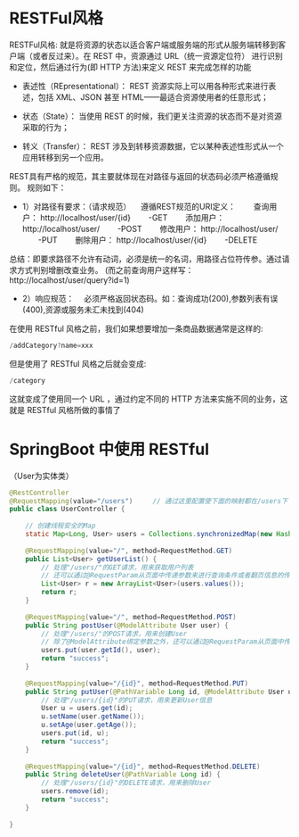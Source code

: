 ﻿
# RESTFul风格
 RESTFul风格: 就是将资源的状态以适合客户端或服务端的形式从服务端转移到客户端（或者反过来）。在 REST 中，资源通过 URL（统一资源定位符） 进行识别和定位，然后通过行为(即 HTTP 方法)来定义 REST 来完成怎样的功能


- 表述性（REpresentational）： REST 资源实际上可以用各种形式来进行表述，包括 XML、JSON 甚至 HTML——最适合资源使用者的任意形式；

- 状态（State）： 当使用 REST 的时候，我们更关注资源的状态而不是对资源采取的行为；

- 转义（Transfer）： REST 涉及到转移资源数据，它以某种表述性形式从一个应用转移到另一个应用。

REST具有严格的规范，其主要就体现在对路径与返回的状态码必须严格遵循规则。
规则如下：
  - 1）对路径有要求：（请求规范）
&ensp;&ensp;遵循REST规范的URI定义：
&ensp;&ensp;&ensp;&ensp;查询用户： http://localhost/user/{id}		        &ensp;&ensp;&ensp;&ensp;-GET
&ensp;&ensp;&ensp;&ensp;添加用户： http://localhost/user/		        &ensp;&ensp;&ensp;&ensp;-POST
&ensp;&ensp;&ensp;&ensp;修改用户： http://localhost/user/		        &ensp;&ensp;&ensp;&ensp;-PUT
&ensp;&ensp;&ensp;&ensp;删除用户： http://localhost/user/{id}		        &ensp;&ensp;&ensp;&ensp;-DELETE

总结：即要求路径不允许有动词，必须是统一的名词，用路径占位符传参。通过请求方式判别增删改查业务。
(而之前查询用户这样写：http://localhost/user/query?id=1)
- 2）响应规范：
 &ensp;&ensp;必须严格返回状态码。如：查询成功(200),参数列表有误(400),资源或服务未汇未找到(404)


在使用 RESTful 风格之前，我们如果想要增加一条商品数据通常是这样的:

```java
/addCategory?name=xxx
```
但是使用了 RESTful 风格之后就会变成:

```java
/category
```
这就变成了使用同一个 URL ，通过约定不同的 HTTP 方法来实施不同的业务，这就是 RESTful 风格所做的事情了


# SpringBoot 中使用 RESTful

（User为实体类）
```java
@RestController 
@RequestMapping(value="/users")     // 通过这里配置使下面的映射都在/users下 
public class UserController { 
 
    // 创建线程安全的Map 
    static Map<Long, User> users = Collections.synchronizedMap(new HashMap<Long, User>()); 
 
    @RequestMapping(value="/", method=RequestMethod.GET) 
    public List<User> getUserList() { 
        // 处理"/users/"的GET请求，用来获取用户列表 
        // 还可以通过@RequestParam从页面中传递参数来进行查询条件或者翻页信息的传递 
        List<User> r = new ArrayList<User>(users.values()); 
        return r; 
    } 
 
    @RequestMapping(value="/", method=RequestMethod.POST) 
    public String postUser(@ModelAttribute User user) { 
        // 处理"/users/"的POST请求，用来创建User 
        // 除了@ModelAttribute绑定参数之外，还可以通过@RequestParam从页面中传递参数 
        users.put(user.getId(), user); 
        return "success"; 
    } 
 
    @RequestMapping(value="/{id}", method=RequestMethod.PUT) 
    public String putUser(@PathVariable Long id, @ModelAttribute User user) { 
        // 处理"/users/{id}"的PUT请求，用来更新User信息 
        User u = users.get(id); 
        u.setName(user.getName()); 
        u.setAge(user.getAge()); 
        users.put(id, u); 
        return "success"; 
    } 
 
    @RequestMapping(value="/{id}", method=RequestMethod.DELETE) 
    public String deleteUser(@PathVariable Long id) { 
        // 处理"/users/{id}"的DELETE请求，用来删除User 
        users.remove(id); 
        return "success"; 
    } 
 
}
```

